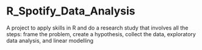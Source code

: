 # R_Spotify_Data_Analysis
A project to apply skills in R and do a research study that involves all the steps: frame the problem, create a hypothesis, collect the data, exploratory data analysis, and linear modelling
